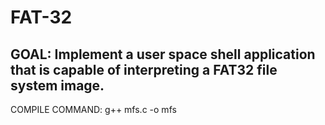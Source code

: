# FAT-32
## GOAL: Implement a user space shell application that is capable of interpreting a FAT32 file system image.
COMPILE COMMAND:
g++ mfs.c -o mfs
